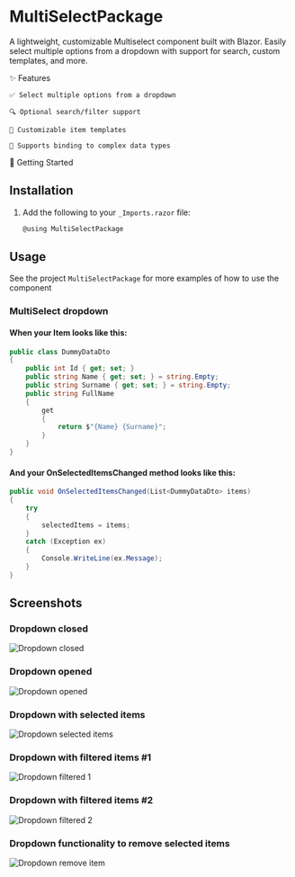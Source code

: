 # MultiSelectPackage

A lightweight, customizable Multiselect component built with Blazor. Easily select multiple options from a dropdown with support for search, custom templates, and more.

✨ Features

    ✅ Select multiple options from a dropdown

    🔍 Optional search/filter support

    🎨 Customizable item templates

    🧩 Supports binding to complex data types


🚀 Getting Started
## Installation
1. Add the following to your `_Imports.razor` file:
    ```csharp
    @using MultiSelectPackage
    ```
## Usage
See the project `MultiSelectPackage` for more examples of how to use the component

### MultiSelect dropdown
<MultiSelect T="DummyDataDto"
	Items="DummyData"
	DisplayProperty="FullName"
	IdentifierProperty="Id"
	ValuesChanged="OnSelectedItemsChanged"
	CanSearch="true"
	SearchPlaceHolder="Search..."
	CustomStyle=""
	Width="35%" />

#### When your Item looks like this:
```csharp
public class DummyDataDto
{
	public int Id { get; set; }
	public string Name { get; set; } = string.Empty;
	public string Surname { get; set; } = string.Empty;
	public string FullName
	{
		get
		{
			return $"{Name} {Surname}";
		}
	}
}
```

#### And your OnSelectedItemsChanged method looks like this:

```csharp
public void OnSelectedItemsChanged(List<DummyDataDto> items)
{
	try
	{
		selectedItems = items;
	}
	catch (Exception ex)
	{
		Console.WriteLine(ex.Message);
	}
}
```
## Screenshots

### Dropdown closed
![Dropdown closed](https://github.com/user-attachments/assets/52b62d27-8cb5-4dfd-b01f-21089f3f2d27)

### Dropdown opened
![Dropdown opened](https://github.com/user-attachments/assets/4456a168-d161-481c-9579-16badcca7208)

### Dropdown with selected items
![Dropdown selected items](https://github.com/user-attachments/assets/b700618c-0e52-4305-a6aa-1e614b23488c)

### Dropdown with filtered items #1
![Dropdown filtered 1](https://github.com/user-attachments/assets/78dd2dfc-1d3a-47de-80fa-650e79059beb)

### Dropdown with filtered items #2
![Dropdown filtered 2](https://github.com/user-attachments/assets/d3318230-5b14-4e92-bdc4-32da29a884ff)

### Dropdown functionality to remove selected items
![Dropdown remove item](https://github.com/user-attachments/assets/ebc73031-2e90-4b8a-9ed6-2da623a60ee4)
